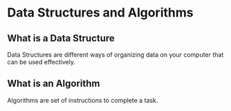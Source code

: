# Data Structures and Algorithms
## What is a Data Structure
Data Structures are different ways of organizing data on your computer that can be used effectively.
## What is an Algorithm
Algorithms are set of instructions to complete a task.
